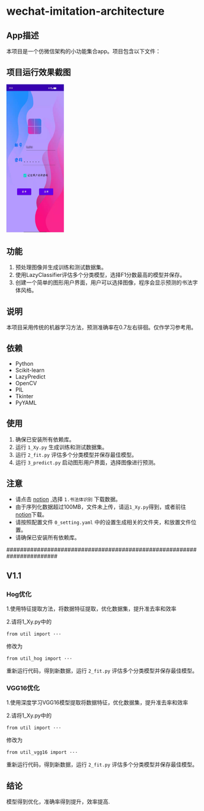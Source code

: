 # wechat-imitation-architecture

## App描述

本项目是一个仿微信架构的小功能集合app。项目包含以下文件：

## 项目运行效果截图
<img src="https://github.com/LiuEhe/wechat-imitation-architecture/blob/main/result_picture/login_in.jpg" width="150" height="387.5">

## 功能

1. 预处理图像并生成训练和测试数据集。
2. 使用LazyClassifier评估多个分类模型，选择F1分数最高的模型并保存。
3. 创建一个简单的图形用户界面，用户可以选择图像，程序会显示预测的书法字体风格。


## 说明
 
  本项目采用传统的机器学习方法，预测准确率在0.7左右徘徊。仅作学习参考用。

## 依赖

- Python
- Scikit-learn
- LazyPredict
- OpenCV
- PIL
- Tkinter
- PyYAML

## 使用

1. 确保已安装所有依赖库。
2. 运行 `1_Xy.py` 生成训练和测试数据集。
3. 运行 `2_fit.py` 评估多个分类模型并保存最佳模型。
4. 运行 `3_predict.py` 启动图形用户界面，选择图像进行预测。

## 注意

- 请点击  [notion](https://liuehe.notion.site/79d73daae145425e9c513dee39b10d84) ,选择  `1.书法体识别`  下载数据。
- 由于序列化数据超过100MB，文件未上传，请运`1_Xy.py`得到，或者前往[notion](https://liuehe.notion.site/79d73daae145425e9c513dee39b10d84)下载。
- 请按照配置文件 `0_setting.yaml` 中的设置生成相关的文件夹，和放置文件位置。
- 请确保已安装所有依赖库。

#######################################################################
## V1.1

### Hog优化

1.使用特征提取方法，将数据特征提取，优化数据集，提升准去率和效率

2.请将1_Xy.py中的 
```
from util import ···
```        
修改为

```
from util_hog import ···
```    
重新运行代码，得到新数据，运行 `2_fit.py` 评估多个分类模型并保存最佳模型。

### VGG16优化

1.使用深度学习VGG16模型提取将数据特征，优化数据集，提升准去率和效率

2.请将1_Xy.py中的 
```
from util import ···
```        
修改为

```
from util_vgg16 import ···
```    
重新运行代码，得到新数据，运行 `2_fit.py` 评估多个分类模型并保存最佳模型。

## 结论

模型得到优化，准确率得到提升，效率提高.
